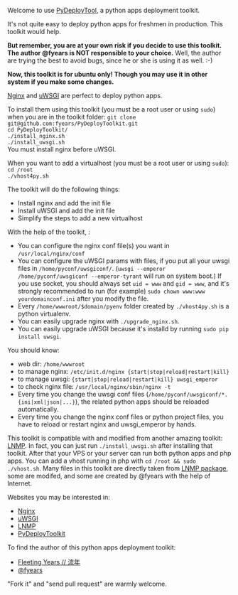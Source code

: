 Welcome to use [PyDeployTool](https://github.com/fyears/PyDeployTool), a python apps deployment toolkit.

It's not quite easy to deploy python apps for freshmen in production. This toolkit would help.

**But remember, you are at your own risk if you decide to use this toolkit. The author @fyears is NOT responsible to your choice.** Well, the author are trying the best to avoid bugs, since he or she is using it as well. :-)

**Now, this toolkit is for ubuntu only! Though you may use it in other system if you make some changes.**

[Nginx](http://nginx.org/en/) and [uWSGI](http://projects.unbit.it/uwsgi/wiki) are perfect to deploy python apps.

To install them using this toolkit (you must be a root user or using `sudo`) when you are in the toolkit folder: 
`git clone git@github.com:fyears/PyDeployToolkit.git`  
`cd PyDeployToolkit/`   
`./install_nginx.sh`   
`./install_uwsgi.sh`  
You must install nginx before uWSGI.

When you want to add a virtualhost (you must be a root user or using `sudo`):  
`cd /root`  
`./vhost4py.sh`  

The toolkit will do the following things:  
* Install nginx and add the init file  
* Install uWSGI and add the init file  
* Simplify the steps to add a new virtualhost  

With the help of the toolkit, :  
* You can configure the nginx conf file(s) you want in `/usr/local/nginx/conf`  
* You can configure the uWSGI params with files, if you put all your uwsgi files in `/home/pyconf/uwsgiconf/`. (`uwsgi --emperor /home/pyconf/uwsgiconf --emperor-tyrant` will run on system boot.)  If you use socket, you should always set `uid = www` and `gid = www`, and it's strongly recommended to run (for example) `sudo chown www:www yourdomainconf.ini` after you modify the file.
* Every `/home/wwwroot/$domain/pyenv` folder created by `./vhost4py.sh` is a python virtualenv.  
* You can easily upgrade nginx with `./upgrade_nginx.sh`.  
* You can easily upgrade uWSGI because it's installd by running `sudo pip install uwsgi`.

You should know:  
* web dir: `/home/wwwroot`  
* to manage nginx: `/etc/init.d/nginx {start|stop|reload|restart|kill}`  
* to manage uwsgi: `{start|stop|reload|restart|kill} uwsgi_emperor`  
* to check nginx file: `/usr/local/nginx/sbin/nginx -t`  
* Every time you change the uwsgi conf files (`/home/pyconf/uwsgiconf/*.{ini|xml|json|...}`), the related python apps should be reloaded automatically.  
* Every time you change the nginx conf files or python project files, you have to reload or restart nginx and uwsgi_emperor by hands.  

This toolkit is compatible with and modified from another amazing toolkit: [LNMP](http://lnmp.org). In fact, you can just run `./install_uwsgi.sh` after installing that toolkit. After that your VPS or your server can run both python apps and php apps. You can add a vhost running in php with `cd /root && sudo ./vhost.sh`. Many files in this toolkit are directly taken from [LNMP package](http://soft.vpser.net/lnmp/lnmp0.8.tar.gz), some are modifed, and some are created by @fyears with the help of Internet.


Websites you may be interested in:  
* [Nginx](http://nginx.org/en/)  
* [uWSGI](http://projects.unbit.it/uwsgi/wiki)  
* [LNMP](http://lnmp.org)  
* [PyDeployToolkit](https://github.com/fyears/PyDeployToolkit)  

To find the author of this python apps deployment toolkit:  
* [Fleeting Years // 流年](http://www.fyears.org/)  
* [@fyears](http://twitter.com/fyears)  

"Fork it" and "send pull request" are warmly welcome.